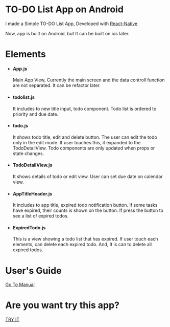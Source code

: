 # TO-DO List App on Android

I made a Simple TO-DO List App, Developed with [React-Native](https://facebook.github.io/react-native/)

Now, app is built on Android, but It can be built on ios later.

# Elements

- #### App.js

    Main App View, Currently the main screen and the data controll function are not separated. It can be refactor later.

- #### todolist.js

    It includes to new title input, todo component. Todo list is ordered to priority and due date.

- #### todo.js

    It shows todo title, edit and delete button. The user can edit the todo only in the edit mode. If user touches this, it expanded to the TodoDetailView. Todo components are only updated when props or state changes.

- #### TodoDetailView.js

    It shows details of todo or edit view. User can set due date on calendar view.

- #### AppTitleHeader.js

    It includes to app title, expired todo notification button. If some tasks have expired, their counts is shown on the button. If press the button to see a list of expired todos.

- #### ExpiredTodo.js

    This is a view showing a todo list that has expired. If user touch each elements, can delete each expired todo. And, It is can to delete all expired todos.

# User's Guide

[Go To Manual](/document/UserGuide.md)

# Are you want try this app?

[TRY IT](https://appetize.io/app/6c147bhkb7jth7ydbyv7dp3wg0)